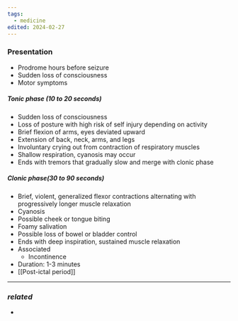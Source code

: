 ```yaml
---
tags:
  - medicine
edited: 2024-02-27
---
```

### Presentation
- Prodrome hours before seizure
- Sudden loss of consciousness
- Motor symptoms
##### Tonic phase (10 to 20 seconds)
- Sudden loss of consciousness
- Loss of posture with high risk of self injury depending on activity
- Brief flexion of arms, eyes deviated upward
- Extension of back, neck, arms, and legs
- Involuntary crying out from contraction of respiratory muscles
- Shallow respiration, cyanosis may occur
- Ends with tremors that gradually slow and merge with clonic phase

##### Clonic phase(30 to 90 seconds)
- Brief, violent, generalized flexor contractions alternating with progressively longer muscle relaxation
- Cyanosis
- Possible cheek or tongue biting
- Foamy salivation
- Possible loss of bowel or bladder control
- Ends with deep inspiration, sustained muscle relaxation
- Associated
	- Incontinence
- Duration: 1-3 minutes 
- [[Post-ictal period]] 

---
### *related*
- 